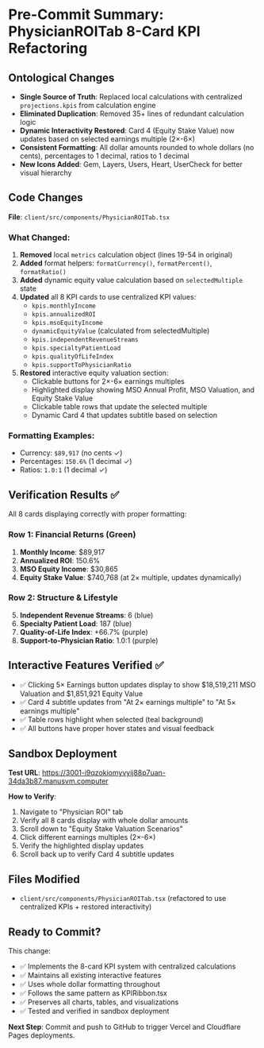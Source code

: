 # Pre-Commit Summary: PhysicianROITab 8-Card KPI Refactoring

## Ontological Changes

- **Single Source of Truth**: Replaced local calculations with centralized `projections.kpis` from calculation engine
- **Eliminated Duplication**: Removed 35+ lines of redundant calculation logic
- **Dynamic Interactivity Restored**: Card 4 (Equity Stake Value) now updates based on selected earnings multiple (2×-6×)
- **Consistent Formatting**: All dollar amounts rounded to whole dollars (no cents), percentages to 1 decimal, ratios to 1 decimal
- **New Icons Added**: Gem, Layers, Users, Heart, UserCheck for better visual hierarchy

## Code Changes

**File**: `client/src/components/PhysicianROITab.tsx`

### What Changed:
1. **Removed** local `metrics` calculation object (lines 19-54 in original)
2. **Added** format helpers: `formatCurrency()`, `formatPercent()`, `formatRatio()`
3. **Added** dynamic equity value calculation based on `selectedMultiple` state
4. **Updated** all 8 KPI cards to use centralized KPI values:
   - `kpis.monthlyIncome`
   - `kpis.annualizedROI`
   - `kpis.msoEquityIncome`
   - `dynamicEquityValue` (calculated from selectedMultiple)
   - `kpis.independentRevenueStreams`
   - `kpis.specialtyPatientLoad`
   - `kpis.qualityOfLifeIndex`
   - `kpis.supportToPhysicianRatio`
5. **Restored** interactive equity valuation section:
   - Clickable buttons for 2×-6× earnings multiples
   - Highlighted display showing MSO Annual Profit, MSO Valuation, and Equity Stake Value
   - Clickable table rows that update the selected multiple
   - Dynamic Card 4 that updates subtitle based on selection

### Formatting Examples:
- Currency: `$89,917` (no cents ✓)
- Percentages: `150.6%` (1 decimal ✓)
- Ratios: `1.0:1` (1 decimal ✓)

## Verification Results ✅

All 8 cards displaying correctly with proper formatting:

### Row 1: Financial Returns (Green)
1. **Monthly Income**: $89,917
2. **Annualized ROI**: 150.6%
3. **MSO Equity Income**: $30,865
4. **Equity Stake Value**: $740,768 (at 2× multiple, updates dynamically)

### Row 2: Structure & Lifestyle
5. **Independent Revenue Streams**: 6 (blue)
6. **Specialty Patient Load**: 187 (blue)
7. **Quality-of-Life Index**: +66.7% (purple)
8. **Support-to-Physician Ratio**: 1.0:1 (purple)

## Interactive Features Verified ✅

- ✅ Clicking 5× Earnings button updates display to show $18,519,211 MSO Valuation and $1,851,921 Equity Value
- ✅ Card 4 subtitle updates from "At 2× earnings multiple" to "At 5× earnings multiple"
- ✅ Table rows highlight when selected (teal background)
- ✅ All buttons have proper hover states and visual feedback

## Sandbox Deployment

**Test URL**: https://3001-i9qzokiomyvyij88p7uan-34da3b87.manusvm.computer

**How to Verify**:
1. Navigate to "Physician ROI" tab
2. Verify all 8 cards display with whole dollar amounts
3. Scroll down to "Equity Stake Valuation Scenarios"
4. Click different earnings multiples (2×-6×)
5. Verify the highlighted display updates
6. Scroll back up to verify Card 4 subtitle updates

## Files Modified

- `client/src/components/PhysicianROITab.tsx` (refactored to use centralized KPIs + restored interactivity)

## Ready to Commit?

This change:
- ✅ Implements the 8-card KPI system with centralized calculations
- ✅ Maintains all existing interactive features
- ✅ Uses whole dollar formatting throughout
- ✅ Follows the same pattern as KPIRibbon.tsx
- ✅ Preserves all charts, tables, and visualizations
- ✅ Tested and verified in sandbox deployment

**Next Step**: Commit and push to GitHub to trigger Vercel and Cloudflare Pages deployments.

